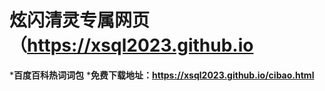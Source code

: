 # <B>炫闪清灵专属网页（https://xsql2023.github.io </B>
*<B>百度百科热词词包</B>
*<B>免费下载地址：https://xsql2023.github.io/cibao.html </B>
